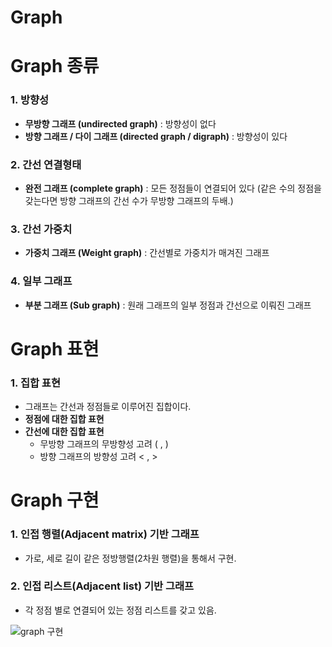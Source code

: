 # Graph
  
  
# Graph 종류
  
### 1. 방향성
  - **무방향 그래프 (undirected graph)** : 방향성이 없다
  - **방향 그래프 / 다이 그래프 (directed graph / digraph)** : 방향성이 있다

### 2. 간선 연결형태
  - **완전 그래프 (complete graph)** : 모든 정점들이 연결되어 있다 (같은 수의 정점을 갖는다면 방향 그래프의 간선 수가 무방향 그래프의 두배.)

### 3. 간선 가중치
  - **가중치 그래프 (Weight graph)** : 간선별로 가중치가 매겨진 그래프

### 4. 일부 그래프
  - **부분 그래프 (Sub graph)** : 원래 그래프의 일부 정점과 간선으로 이뤄진 그래프


# Graph 표현

### 1. 집합 표현
  - 그래프는 간선과 정점들로 이루어진 집합이다.
  - **정점에 대한 집합 표현**
  - **간선에 대한 집합 표현**
    - 무방향 그래프의 무방향성 고려 ( , )
    - 방향 그래프의 방향성 고려 < , >


# Graph 구현

### 1. 인접 행렬(Adjacent matrix) 기반 그래프
  - 가로, 세로 길이 같은 정방행렬(2차원 행렬)을 통해서 구현.

### 2. 인접 리스트(Adjacent list) 기반 그래프
  - 각 정점 별로 연결되어 있는 정점 리스트를 갖고 있음.

![graph 구현](https://user-images.githubusercontent.com/59442344/116784381-e6607c80-aace-11eb-839d-6a05c2e07bab.png)





